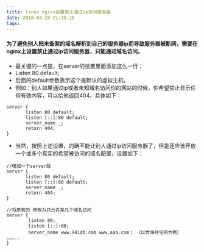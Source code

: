 ```yaml
---
title: linux nginx设置禁止通过ip访问服务器
date: 2018-04-28 21:35:28
tags:
---
```

#### 为了避免别人把未备案的域名解析到自己的服务器ip而导致服务器被断网，需要在nginx上设置禁止通过ip访问服务器，只能通过域名访问。  
- 最关键的一点是，在server的设置里面添加这么一行：  
- Listen 80 default;  
- 后面的default参数表示这个是默认的虚拟主机。  
- 例如：别人如果通过ip或者未知域名访问你的网站的时候，你希望禁止显示任何有效内容，可以给他返回404。具体如下：  
```
server {  
       listen 80 default;
       listen [::]:80 default;
       server_name _;  
       return 404;  
}  
```
- 当然，按照上述设置，的确不能让别人通过ip访问服务器了，但是还应该开放一个或多个真实的希望被访问的域名配置，设置如下：  
```
//增加一个server段
server {  
       listen 80 default;
       listen [::]:80 default;
       server_name _;  
       return 404;  
} 

//将原有的 修改为只允许某几个域名访问
server {  
        linten 80; 
        listen [::]:80;
        server_name www.941db.com www.aaa.com； （以世海夺宝网为例）  
………..  
} 
```